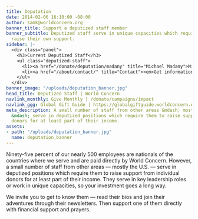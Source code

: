```yaml
---
title: Deputation
date: 2014-02-06 16:10:00 -08:00
author: samk@worldconcern.org
banner_title: Support a deputized staff member
banner_subtitle: Deputized staff serve in unique capacities which require them to
  raise their own support.
sidebar: |-
  <div class="panel">
    <h3>Current Deputized Staff</h3>
    <ul class="deputized-staff">
      <li><a href="/donate/deputation/madany" title="Michael Madany">Michael Madany, United States</a></li>
      <li><a href="/about/contact/" title="Contact"><em>Get information on becoming a deputized staff.</em></a></li>
    </ul>
  </div>
banner_image: "/uploads/deputation_banner.jpg"
head_title: Deputized Staff | World Concern
navlink_monthly: Give Monthly | /donate/campaigns/impact
navlink_ggg: Global Gift Guide | https://globalgiftguide.worldconcern.org/?utm_medium=website&utm_campaign=UWC19GGG&utm_source=worldconcern&utm_content=topnav
meta_description: A small number of staff from other areas &mdash; mostly Americans
  &mdash; serve in deputized positions which require them to raise support from individual
  donors for at least part of their income.
assets:
- path: "/uploads/deputation_banner.jpg"
  name: deputation_banner
---
```


Ninety-five percent of our nearly 500 employees are nationals of the countries where we serve and are paid directly by World Concern. However, a small number of staff from other areas — mostly the U.S. — serve in deputized positions which require them to raise support from individual donors for at least part of their income. They serve in key leadership roles or work in unique capacities, so your investment goes a long way.

We invite you to get to know them — read their bios and join their adventures through their newsletters. Then support one of them directly with financial support and prayers.
